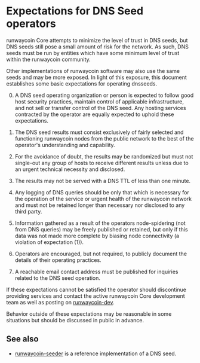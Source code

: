 Expectations for DNS Seed operators
====================================

runwaycoin Core attempts to minimize the level of trust in DNS seeds,
but DNS seeds still pose a small amount of risk for the network.
As such, DNS seeds must be run by entities which have some minimum
level of trust within the runwaycoin community.

Other implementations of runwaycoin software may also use the same
seeds and may be more exposed. In light of this exposure, this
document establishes some basic expectations for operating dnsseeds.

0. A DNS seed operating organization or person is expected to follow good
host security practices, maintain control of applicable infrastructure,
and not sell or transfer control of the DNS seed. Any hosting services
contracted by the operator are equally expected to uphold these expectations.

1. The DNS seed results must consist exclusively of fairly selected and
functioning runwaycoin nodes from the public network to the best of the
operator's understanding and capability.

2. For the avoidance of doubt, the results may be randomized but must not
single-out any group of hosts to receive different results unless due to an
urgent technical necessity and disclosed.

3. The results may not be served with a DNS TTL of less than one minute.

4. Any logging of DNS queries should be only that which is necessary
for the operation of the service or urgent health of the runwaycoin
network and must not be retained longer than necessary nor disclosed
to any third party.

5. Information gathered as a result of the operators node-spidering
(not from DNS queries) may be freely published or retained, but only
if this data was not made more complete by biasing node connectivity
(a violation of expectation (1)).

6. Operators are encouraged, but not required, to publicly document the
details of their operating practices.

7. A reachable email contact address must be published for inquiries
related to the DNS seed operation.

If these expectations cannot be satisfied the operator should
discontinue providing services and contact the active runwaycoin
Core development team as well as posting on
[runwaycoin-dev](https://groups.google.com/forum/#!forum/runwaycoin-dev).

Behavior outside of these expectations may be reasonable in some
situations but should be discussed in public in advance.

See also
----------
- [runwaycoin-seeder](https://github.com/pooler/runwaycoin-seeder) is a reference implementation of a DNS seed.
